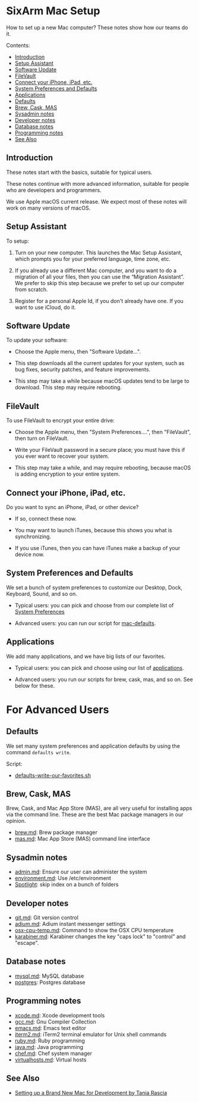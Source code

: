 # SixArm Mac Setup

How to set up a new Mac computer? These notes show how our teams do it.

Contents:

* [Introduction](#introduction)
* [Setup Assistant](#setup-assistant)
* [Software Update](#software-update)
* [FileVault](#filevault)
* [Connect your iPhone, iPad, etc.](#connect-your-iphone-ipad-etc-)
* [System Preferences and Defaults](#system-preferences-and-defaults)
* [Applications](#applications)
* [Defaults](#defaults)
* [Brew, Cask, MAS](#brew-cask-mas)
* [Sysadmin notes](#sysadmin-notes)
* [Developer notes](#developer-notes)
* [Database notes](#database-notes)
* [Programming notes](#programming-notes)
* [See Also](#see-also)


## Introduction

These notes start with the basics, suitable for typical users.

These notes continue with more advanced information, suitable for people who are developers and programmers.

We use Apple macOS current release. We expect most of these notes will work on many versions of macOS.


## Setup Assistant

To setup:

1. Turn on your new computer. This launches the Mac Setup Assistant, which prompts you for your preferred language, time zone, etc.

2. If you already use a different Mac computer, and you want to do a migration of all your files, then you can use the “Migration Assistant”. We prefer to skip this step because we prefer to set up our computer from scratch.

3. Register for a personal Apple Id, if you don't already have one. If you want to use iCloud, do it.


## Software Update

To update your software:

* Choose the Apple menu, then "Software Update...".

* This step downloads all the current updates for your system, such as bug fixes, security patches, and feature improvements.

* This step may take a while because macOS updates tend to be large to download. This step may require rebooting.


## FileVault

To use FileVault to encrypt your entire drive:

* Choose the Apple menu, then "System Preferences....", then "FileVault", then turn on FileVault.

* Write your FileVault password in a secure place; you must have this if you ever want to recover your system.

* This step may take a while, and may require rebooting, because macOS is adding encryption to your entire system.


## Connect your iPhone, iPad, etc.

Do you want to sync an iPhone, iPad, or other device? 

* If so, connect these now.

* You may want to launch iTunes, because this shows you what is synchronizing.

* If you use iTunes, then you can have iTunes make a backup of your device now.


## System Preferences and Defaults

We set a bunch of system preferences to customize our Desktop, Dock, Keyboard, Sound, and so on.

* Typical users: you can pick and choose from our complete list of <a href="notes/system_preferences.md">System Preferences</a>

* Advanced users: you can run our script for <a href="https://github.com/sixarm/mac-defaults">mac-defaults</a>.


## Applications

We add many applications, and we have big lists of our favorites.

* Typical users: you can pick and choose using our list of <a href="notes/applications.md">applications</a>.

* Advanced users: you run our scripts for brew, cask, mas, and so on. See below for these.


# For Advanced Users


## Defaults

We set many system preferences and application defaults by using the command `defaults write`.

Script:

  * <a href="bin/defaults-write-our-favorites.sh">defaults-write-our-favorites.sh</a>


## Brew, Cask, MAS

Brew, Cask, and Mac App Store (MAS), are all very useful for installing apps via the command line. These are the best Mac package managers in our opinion.

* <a href="notes/brew.md">brew.md</a>: Brew package manager
* <a href="notes/mas.md">mas.md</a>: Mac App Store (MAS) command line interface


## Sysadmin notes

* <a href="notes/admin.md">admin.md</a>: Ensure our user can administer the system
* <a href="notes/environment.md">environment.md</a>: Use /etc/environment
* <a href="notes/spotlight.md">Spotlight</a>: skip index on a bunch of folders


## Developer notes

* <a href="notes/git.md">git.md</a>: Git version control</a>
* <a href="notes/adium.md">adium.md</a>: Adium instant messenger settings</a>
* <a href="notes/osx-cpu-temp.md">osx-cpu-temp.md</a>: Command to show the OSX CPU temperature</a>
* <a href="notes/karabiner.md">karabiner.md</a>: Karabiner changes the key "caps lock" to "control" and "escape".


## Database notes

* <a href="notes/mysql.md">mysql.md</a>: MySQL database</a>
* <a href="notes/postgres.md">postgres</a>: Postgres database</a>


## Programming notes

* <a href="notes/xcode.md">xcode.md</a>: Xcode development tools</a>
* <a href="notes/gcc.md">gcc.md</a>: Gnu Compiler Collection
* <a href="notes/emacs.md">emacs.md</a>: Emacs text editor</a>
* <a href="notes/iterm2.md">iterm2.md</a>: iTerm2 terminal emulator for Unix shell commands
* <a href="notes/ruby.md">ruby.md</a>: Ruby programming
* <a href="notes/java.md">java.md</a>: Java programming
* <a href="notes/chef.md">chef.md</a>: Chef system manager
* <a href="notes/virtualhosts.md">virtualhosts.md</a>: Virtual hosts


## See Also

* [Setting up a Brand New Mac for Development by Tania Rascia](https://www.taniarascia.com/setting-up-a-brand-new-mac-for-development/)

